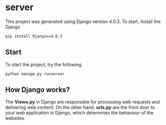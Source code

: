 # server

This project was generated using Django version 4.0.3. To start, install the Django

```bash
pip install Django==4.0.3
```


## Start

To start the project, try the following

```bash
python manage.py runserver
```


## How Django works?

The **Views.py** in Django are responsible for processing web requests and delivering web content. On the other hand, **urls.py** are the front door to your web application in Django, which determines the behaviour of the websites.